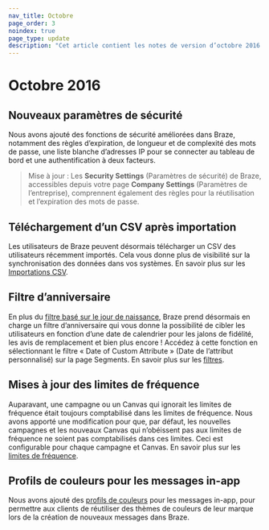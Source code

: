 ```yaml
---
nav_title: Octobre
page_order: 3
noindex: true
page_type: update
description: "Cet article contient les notes de version d’octobre 2016."
---
```


# Octobre 2016

## Nouveaux paramètres de sécurité
Nous avons ajouté des fonctions de sécurité améliorées dans Braze, notamment des règles d’expiration, de longueur et de complexité des mots de passe, une liste blanche d’adresses IP pour se connecter au tableau de bord et une authentification à deux facteurs.

> Mise à jour : Les **Security Settings** (Paramètres de sécurité) de Braze, accessibles depuis votre page **Company Settings** (Paramètres de l’entreprise), comprennent également des règles pour la réutilisation et l’expiration des mots de passe.

## Téléchargement d’un CSV après importation
Les utilisateurs de Braze peuvent désormais télécharger un CSV des utilisateurs récemment importés. Cela vous donne plus de visibilité sur la synchronisation des données dans vos systèmes. En savoir plus sur les [Importations CSV]({{site.baseurl}}/user_guide/data_and_analytics/user_data_collection/user_import/).

## Filtre d’anniversaire
En plus du [filtre basé sur le jour de naissance]({{site.baseurl}}/user_guide/Engagement_Tools/Segments/Segmentation_Filters/), Braze prend désormais en charge un filtre d’anniversaire qui vous donne la possibilité de cibler les utilisateurs en fonction d’une date de calendrier pour les jalons de fidélité, les avis de remplacement et bien plus encore ! Accédez à cette fonction en sélectionnant le filtre « Date of Custom Attribute » (Date de l’attribut personnalisé) sur la page Segments. En savoir plus sur les [filtres]({{site.baseurl}}/user_guide/engagement_tools/segments/segmentation_filters/#segmentation-filters).

## Mises à jour des limites de fréquence
Auparavant, une campagne ou un Canvas qui ignorait les limites de fréquence était toujours comptabilisé dans les limites de fréquence. Nous avons apporté une modification pour que, par défaut, les nouvelles campagnes et les nouveaux Canvas qui n’obéissent pas aux limites de fréquence ne soient pas comptabilisés dans ces limites. Ceci est configurable pour chaque campagne et Canvas. En savoir plus sur les [limites de fréquence]({{site.baseurl}}/user_guide/engagement_tools/campaigns/testing_and_more/rate-limiting/#frequency-capping).

## Profils de couleurs pour les messages in-app
Nous avons ajouté des [profils de couleurs]({{site.baseurl}}/user_guide/message_building_by_channel/in-app_messages/customize/#color-profile) pour les messages in-app, pour permettre aux clients de réutiliser des thèmes de couleurs de leur marque lors de la création de nouveaux messages dans Braze.
